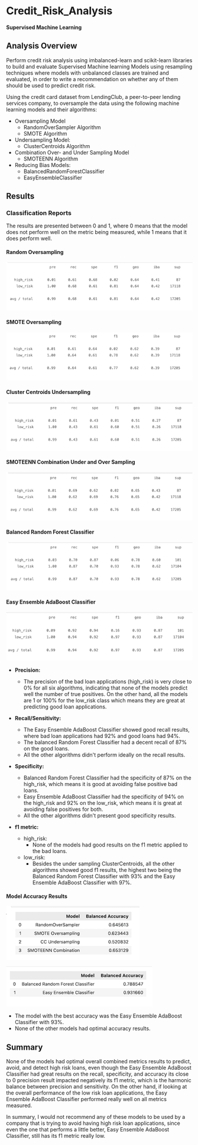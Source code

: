 # **Credit_Risk_Analysis**

**Supervised Machine Learning**


## **Analysis Overview**

Perform credit risk analysis using imbalanced-learn and scikit-learn libraries to build and evaluate Supervised Machine learning Models using resampling techniques where models with unbalanced classes are trained and evaluated, in order to write a recommendation on whether any of them should be used to predict credit risk.


Using the credit card dataset from LendingClub, a peer-to-peer lending services company, to oversample the data using the following machine learning models and their algorithms:
- Oversampling Model
    - RandomOverSampler Algorithm
    - SMOTE Algorithm
- Undersampling Model:
    - ClusterCentroids Algorithm
- Combination Over- and Under Sampling Model
    - SMOTEENN Algorithm
- Reducing Bias Models:
    - BalancedRandomForestClassifier
    - EasyEnsembleClassifier




## **Results**

### **Classification Reports**

The results are presented between 0 and 1, where 0 means that the model does not perform well on the metric being measured, while 1 means that it does perform well.

#### **Random Oversampling**

![randomOverSampler_classification_report](./Resources/randomOverSampler_classification_report.png)


#### **SMOTE Oversampling**

![SMOTE_over_sampling_classification_report](./Resources/SMOTE_over_sampling_classification_report.png)


#### **Cluster Centroids Undersampling**

![undersampling_classification_report](./Resources/undersampling_classification_report.png)

#### **SMOTEENN Combination Under and Over Sampling**

![smoteenn_classification_report](./Resources/smoteenn_classification_report.png)


#### **Balanced Random Forest Classifier**

![brfc_classification_report](./Resources/brfc_classification_report.png)

#### **Easy Ensemble AdaBoost Classifier**

![eec_classification_report](./Resources/eec_classification_report.png)


- **Precision:**
    - The precision of the bad loan applications (high_risk) is very close to 0% for all six algorithms, indicating that none of the models predict well the number of true positives. On the other hand, all the models are 1 or 100% for the low_risk class which means they are great at predicting good loan applications.

- **Recall/Sensitivity:**
    - The Easy Ensemble AdaBoost Classifier showed good recall results, where bad loan applications had 92% and good loans had 94%.
    - The balanced Random Forest Classifier had a decent recall of 87% on the good loans.
    - All the other algorithms didn't perform ideally on the recall results.

- **Specificity:**

    - Balanced Random Forest Classifier had the specificity of 87% on the high_risk, which means it is good at avoiding false positive bad loans.
    - Easy Ensemble AdaBoost Classifier had the specificity of 94% on the high_risk and 92% on the low_risk, which means it is great at avoiding false positives for both.
    - All the other algorithms didn't present good specificity results.

- **f1 metric:**
    - high_risk:
        - None of the models had good results on the f1 metric applied to the bad loans.
    - low_risk:
        - Besides the under sampling ClusterCentroids, all the other algorithms showed good f1 results, the highest two being the Balanced Random Forest Classifier with 93% and the Easy Ensemble AdaBoost Classifier with 97%.




#### **Model Accuracy Results**


![model_accuracy_results](./Resources/model_accuracy_results.png)


![model_accuracy_results1](./Resources/model_accuracy_results1.png)

- The model with the best accuracy was the Easy Ensemble AdaBoost Classifier with 93%.
- None of the other models had optimal accuracy results.


## **Summary**

None of the models had optimal overall combined metrics results to predict, avoid, and detect high risk loans, even though the Easy Ensemble AdaBoost Classifier had great results on the recall, specificity, and accuracy its close to 0 precision result impacted negatively its f1 metric, which is the harmonic balance between precision and sensitivity.
On the other hand, if looking at the overall performance of the low risk loan applications, the Easy Ensemble AdaBoost Classifier performed really well on all metrics measured.

In summary, I would not recommend any of these models to be used by a company that is trying to avoid having high risk loan applications, since even the one that performs a little better, Easy Ensemble AdaBoost Classifier, still has its f1 metric really low.

